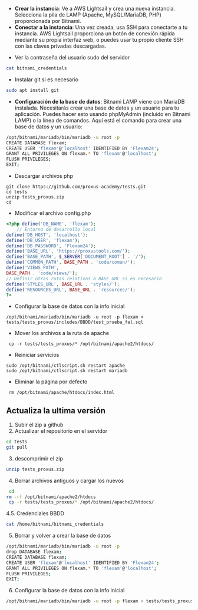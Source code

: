 - **Crear la instancia**: Ve a AWS Lightsail y crea una nueva instancia. Selecciona la pila de LAMP (Apache, MySQL/MariaDB, PHP) proporcionada por Bitnami.
- **Conectar a la instancia**: Una vez creada, usa SSH para conectarte a tu instancia. AWS Lightsail proporciona un botón de conexión rápida mediante su propia interfaz web, o puedes usar tu propio cliente SSH con las claves privadas descargadas.


* Ver la contraseña del usuario sudo del servidor
```bash
cat bitnami_credentials
```

* Instalar git si es necesario

```bash
sudo apt install git
```


- **Configuración de la base de datos**: Bitnami LAMP viene con MariaDB instalada. Necesitarás crear una base de datos y un usuario para tu aplicación. Puedes hacer esto usando phpMyAdmin (incluido en Bitnami LAMP) o la línea de comandos. Aquí está el comando para crear una base de datos y un usuario:

```bash
/opt/bitnami/mariadb/bin/mariadb -u root -p
CREATE DATABASE flexam;
CREATE USER 'flexam'@'localhost' IDENTIFIED BY 'Flexam24';
GRANT ALL PRIVILEGES ON flexam.* TO 'flexam'@'localhost';
FLUSH PRIVILEGES;
EXIT;
```

* Descargar archivos php
```
git clone https://github.com/proxus-academy/tests.git
cd tests
unzip tests_proxus.zip
cd
```
* Modificar el archivo config.php
```php
<?php define('DB_NAME', 'flexam');
    // Entorno de desarrollo local
define('DB_HOST', 'localhost');
define('DB_USER', 'flexam');
define('DB_PASSWORD', 'Flexam24');
define('BASE_URL', 'https://proxustools.com/');
define('BASE_PATH', $_SERVER['DOCUMENT_ROOT'] . '/');
define('COMMON_PATH', BASE_PATH . 'code/comun/');
define('VIEWS_PATH',
BASE_PATH . 'code/views/');
// Definir otras rutas relativas a BASE_URL si es necesario
define('STYLES_URL', BASE_URL . 'styles/');
define('RESOURCES_URL', BASE_URL . 'resources/');
?>
```
* Configurar la base de datos con la info inicial

```
/opt/bitnami/mariadb/bin/mariadb -u root -p flexam < tests/tests_proxus/includes/BBDD/test_prueba_fal.sql
```

* Mover los archivos a la ruta de apache
```
 cp -r tests/tests_proxus/* /opt/bitnami/apache2/htdocs/

```

* Reiniciar servicios
```
sudo /opt/bitnami/ctlscript.sh restart apache
sudo /opt/bitnami/ctlscript.sh restart mariadb

```

* Eliminar la página por defecto
``` 
 rm /opt/bitnami/apache/htdocs/index.html
``` 


## Actualiza la ultima versión
1. Subir el zip a github
2. Actualizar el repositorio en el servidor
```bash
cd tests
git pull
```
3. descomprimir el zip
```bash
unzip tests_proxus.zip
```
4. Borrar archivos antiguos y cargar los nuevos
```bash
 cd
rm -rf /opt/bitnami/apache2/htdocs
 cp -r tests/tests_proxus/* /opt/bitnami/apache2/htdocs/
```
4.5. Credenciales BBDD
```bash
cat /home/bitnami/bitnami_credentials
```
5. Borrar y volver a crear la base de datos
```bash
/opt/bitnami/mariadb/bin/mariadb -u root -p
drop DATABASE flexam;
CREATE DATABASE flexam;
CREATE USER 'flexam'@'localhost' IDENTIFIED BY 'Flexam24';
GRANT ALL PRIVILEGES ON flexam.* TO 'flexam'@'localhost';
FLUSH PRIVILEGES;
EXIT;
```

6. Configurar la base de datos con la info inicial

```bash
/opt/bitnami/mariadb/bin/mariadb -u root -p flexam < tests/tests_proxus/includes/BBDD/test_prueba_fal.sql
```
